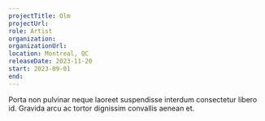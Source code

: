 ```yaml
---
projectTitle: Olm
projectUrl:
role: Artist
organization:
organizationUrl:
location: Montreal, QC
releaseDate: 2023-11-20
start: 2023-09-01
end:
---
```


Porta non pulvinar neque laoreet suspendisse interdum consectetur libero id. Gravida arcu ac tortor dignissim convallis aenean et.
